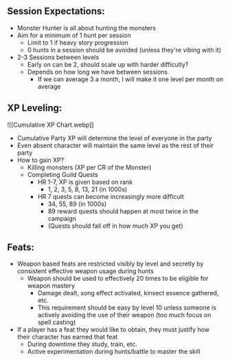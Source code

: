 ## Session Expectations:
- Monster Hunter is all about hunting the monsters
- Aim for a minimum of 1 hunt per session
	- Limit to 1 if heavy story progression
	- 0 hunts in a session should be avoided (unless they're vibing with it)
- 2-3 Sessions between levels
	- Early on can be 2, should scale up with harder difficulty?
	- Depends on how long we have between sessions
		- If we can average 3 a month, I will make it one level per month on average

## XP Leveling:

![[Cumulative XP Chart.webp]]
- Cumulative Party XP will determine the level of everyone in the party
- Even absent character will maintain the same level as the rest of their party
- How to gain XP?
	- Killing monsters (XP per CR of the Monster)
	- Completing Guild Quests
		- HR 1-7, XP is given based on rank
			- 1, 2, 3, 5, 8, 13, 21 (in 1000s)
		- HR 7 quests can become increasingly more difficult
			- 34, 55, 89 (in 1000s)
			- 89 reward quests should happen at most twice in the campaign
			- (Quests should fall off in how much XP you get)

## Feats:
- Weapon based feats are restricted visibly by level and secretly by consistent effective weapon usage during hunts
	- Weapon should be used to effectively 20 times to be eligible for weapon mastery
		- Damage dealt, song effect activated, kinsect essence gathered, etc.
		- This requirement should be easy by level 10 unless someone is actively avoiding the use of their weapon (too much focus on spell casting)
- If a player has a feat they would like to obtain, they must justify how their character has earned that feat
	- During downtime they study, train, etc.
	- Active experimentation during hunts/battle to master the skill